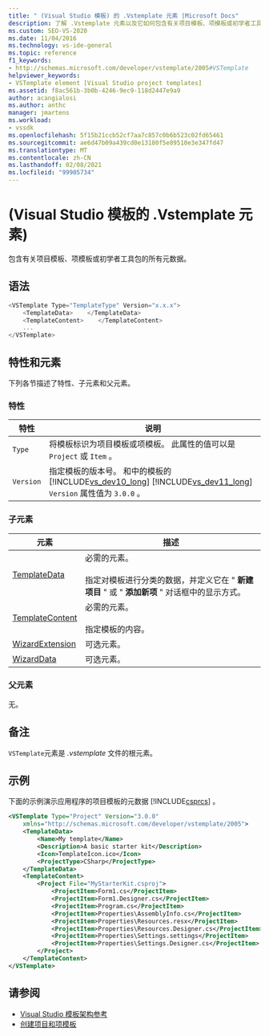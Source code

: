 ```yaml
---
title: " (Visual Studio 模板) 的 .Vstemplate 元素 |Microsoft Docs"
description: 了解 .Vstemplate 元素以及它如何包含有关项目模板、项模板或初学者工具包的所有元数据。
ms.custom: SEO-VS-2020
ms.date: 11/04/2016
ms.technology: vs-ide-general
ms.topic: reference
f1_keywords:
- http://schemas.microsoft.com/developer/vstemplate/2005#VSTemplate
helpviewer_keywords:
- VSTemplate element [Visual Studio project templates]
ms.assetid: f8ac561b-3b0b-4246-9ec9-118d2447e9a9
author: acangialosi
ms.author: anthc
manager: jmartens
ms.workload:
- vssdk
ms.openlocfilehash: 5f15b21ccb52cf7aa7c857c0b6b523c02fd65461
ms.sourcegitcommit: ae6d47b09a439cd0e13180f5e89510e3e347fd47
ms.translationtype: MT
ms.contentlocale: zh-CN
ms.lasthandoff: 02/08/2021
ms.locfileid: "99905734"
---
```

# <a name="vstemplate-element-visual-studio-templates"></a> (Visual Studio 模板的 .Vstemplate 元素) 
包含有关项目模板、项模板或初学者工具包的所有元数据。

## <a name="syntax"></a>语法

```csharp
<VSTemplate Type="TemplateType" Version="x.x.x">
    <TemplateData>    </TemplateData>
    <TemplateContent>    </TemplateContent>
    ...
</VSTemplate>
```

## <a name="attributes-and-elements"></a>特性和元素
 下列各节描述了特性、子元素和父元素。

### <a name="attributes"></a>特性

| 特性 | 说明 |
|-----------| - |
| `Type` | 将模板标识为项目模板或项模板。 此属性的值可以是 `Project` 或 `Item` 。 |
| `Version` | 指定模板的版本号。 和中的模板的 [!INCLUDE[vs_dev10_long](../code-quality/includes/vs_dev10_long_md.md)] [!INCLUDE[vs_dev11_long](../data-tools/includes/vs_dev11_long_md.md)] `Version` 属性值为 `3.0.0` 。 |

### <a name="child-elements"></a>子元素

|元素|描述|
|-------------|-----------------|
|[TemplateData](../extensibility/templatedata-element-visual-studio-templates.md)|必需的元素。<br /><br /> 指定对模板进行分类的数据，并定义它在 " **新建项目** " 或 " **添加新项** " 对话框中的显示方式。|
|[TemplateContent](../extensibility/templatecontent-element-visual-studio-templates.md)|必需的元素。<br /><br /> 指定模板的内容。|
|[WizardExtension](../extensibility/wizardextension-element-visual-studio-templates.md)|可选元素。|
|[WizardData](../extensibility/wizarddata-element-visual-studio-templates.md)|可选元素。|

### <a name="parent-elements"></a>父元素
 无。

## <a name="remarks"></a>备注
 `VSTemplate`元素是 *.vstemplate* 文件的根元素。

## <a name="example"></a>示例
 下面的示例演示应用程序的项目模板的元数据 [!INCLUDE[csprcs](../data-tools/includes/csprcs_md.md)] 。

```xml
<VSTemplate Type="Project" Version="3.0.0"
    xmlns="http://schemas.microsoft.com/developer/vstemplate/2005">
    <TemplateData>
        <Name>My template</Name>
        <Description>A basic starter kit</Description>
        <Icon>TemplateIcon.ico</Icon>
        <ProjectType>CSharp</ProjectType>
    </TemplateData>
    <TemplateContent>
        <Project File="MyStarterKit.csproj">
            <ProjectItem>Form1.cs</ProjectItem>
            <ProjectItem>Form1.Designer.cs</ProjectItem>
            <ProjectItem>Program.cs</ProjectItem>
            <ProjectItem>Properties\AssemblyInfo.cs</ProjectItem>
            <ProjectItem>Properties\Resources.resx</ProjectItem>
            <ProjectItem>Properties\Resources.Designer.cs</ProjectItem>
            <ProjectItem>Properties\Settings.settings</ProjectItem>
            <ProjectItem>Properties\Settings.Designer.cs</ProjectItem>
        </Project>
    </TemplateContent>
</VSTemplate>
```

## <a name="see-also"></a>请参阅
- [Visual Studio 模板架构参考](../extensibility/visual-studio-template-schema-reference.md)
- [创建项目和项模板](../ide/creating-project-and-item-templates.md)

